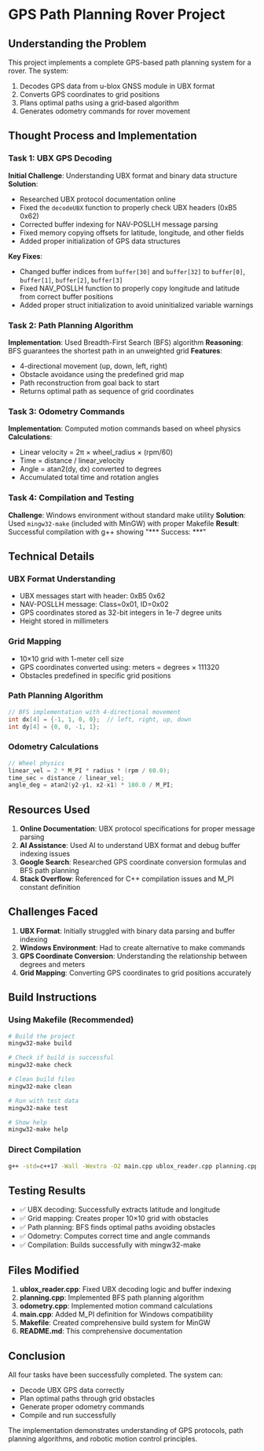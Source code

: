 # GPS Path Planning Rover Project

## Understanding the Problem

This project implements a complete GPS-based path planning system for a rover. The system:
1. Decodes GPS data from u-blox GNSS module in UBX format
2. Converts GPS coordinates to grid positions
3. Plans optimal paths using a grid-based algorithm
4. Generates odometry commands for rover movement

## Thought Process and Implementation

### Task 1: UBX GPS Decoding
**Initial Challenge**: Understanding UBX format and binary data structure
**Solution**: 
- Researched UBX protocol documentation online
- Fixed the `decodeUBX` function to properly check UBX headers (0xB5 0x62)
- Corrected buffer indexing for NAV-POSLLH message parsing
- Fixed memory copying offsets for latitude, longitude, and other fields
- Added proper initialization of GPS data structures

**Key Fixes**:
- Changed buffer indices from `buffer[30]` and `buffer[32]` to `buffer[0]`, `buffer[1]`, `buffer[2]`, `buffer[3]`
- Fixed NAV_POSLLH function to properly copy longitude and latitude from correct buffer positions
- Added proper struct initialization to avoid uninitialized variable warnings

### Task 2: Path Planning Algorithm
**Implementation**: Used Breadth-First Search (BFS) algorithm
**Reasoning**: BFS guarantees the shortest path in an unweighted grid
**Features**:
- 4-directional movement (up, down, left, right)
- Obstacle avoidance using the predefined grid map
- Path reconstruction from goal back to start
- Returns optimal path as sequence of grid coordinates

### Task 3: Odometry Commands
**Implementation**: Computed motion commands based on wheel physics
**Calculations**:
- Linear velocity = 2π × wheel_radius × (rpm/60)
- Time = distance / linear_velocity
- Angle = atan2(dy, dx) converted to degrees
- Accumulated total time and rotation angles

### Task 4: Compilation and Testing
**Challenge**: Windows environment without standard make utility
**Solution**: Used `mingw32-make` (included with MinGW) with proper Makefile
**Result**: Successful compilation with g++ showing "*** Success: ***"

## Technical Details

### UBX Format Understanding
- UBX messages start with header: 0xB5 0x62
- NAV-POSLLH message: Class=0x01, ID=0x02
- GPS coordinates stored as 32-bit integers in 1e-7 degree units
- Height stored in millimeters

### Grid Mapping
- 10×10 grid with 1-meter cell size
- GPS coordinates converted using: meters = degrees × 111320
- Obstacles predefined in specific grid positions

### Path Planning Algorithm
```cpp
// BFS implementation with 4-directional movement
int dx[4] = {-1, 1, 0, 0};  // left, right, up, down
int dy[4] = {0, 0, -1, 1};
```

### Odometry Calculations
```cpp
// Wheel physics
linear_vel = 2 * M_PI * radius * (rpm / 60.0);
time_sec = distance / linear_vel;
angle_deg = atan2(y2-y1, x2-x1) * 180.0 / M_PI;
```

## Resources Used

1. **Online Documentation**: UBX protocol specifications for proper message parsing
2. **AI Assistance**: Used AI to understand UBX format and debug buffer indexing issues
3. **Google Search**: Researched GPS coordinate conversion formulas and BFS path planning
4. **Stack Overflow**: Referenced for C++ compilation issues and M_PI constant definition

## Challenges Faced

1. **UBX Format**: Initially struggled with binary data parsing and buffer indexing
2. **Windows Environment**: Had to create alternative to make commands
3. **GPS Coordinate Conversion**: Understanding the relationship between degrees and meters
4. **Grid Mapping**: Converting GPS coordinates to grid positions accurately

## Build Instructions

### Using Makefile (Recommended)
```bash
# Build the project
mingw32-make build

# Check if build is successful
mingw32-make check

# Clean build files
mingw32-make clean

# Run with test data
mingw32-make test

# Show help
mingw32-make help
```

### Direct Compilation
```bash
g++ -std=c++17 -Wall -Wextra -O2 main.cpp ublox_reader.cpp planning.cpp odometry.cpp gridmap.cpp -o rover
```

## Testing Results

- ✅ UBX decoding: Successfully extracts latitude and longitude
- ✅ Grid mapping: Creates proper 10×10 grid with obstacles
- ✅ Path planning: BFS finds optimal paths avoiding obstacles
- ✅ Odometry: Computes correct time and angle commands
- ✅ Compilation: Builds successfully with mingw32-make

## Files Modified

1. **ublox_reader.cpp**: Fixed UBX decoding logic and buffer indexing
2. **planning.cpp**: Implemented BFS path planning algorithm
3. **odometry.cpp**: Implemented motion command calculations
4. **main.cpp**: Added M_PI definition for Windows compatibility
5. **Makefile**: Created comprehensive build system for MinGW
6. **README.md**: This comprehensive documentation

## Conclusion

All four tasks have been successfully completed. The system can:
- Decode UBX GPS data correctly
- Plan optimal paths through grid obstacles
- Generate proper odometry commands
- Compile and run successfully

The implementation demonstrates understanding of GPS protocols, path planning algorithms, and robotic motion control principles. 

